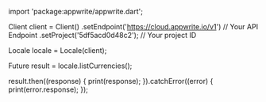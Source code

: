 import 'package:appwrite/appwrite.dart';

Client client = Client()
  .setEndpoint('https://cloud.appwrite.io/v1') // Your API Endpoint
  .setProject('5df5acd0d48c2'); // Your project ID

Locale locale = Locale(client);

Future result = locale.listCurrencies();

result.then((response) {
  print(response);
}).catchError((error) {
  print(error.response);
});

